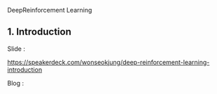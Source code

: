 DeepReinforcement Learning



## 1. Introduction 



Slide :  

https://speakerdeck.com/wonseokjung/deep-reinforcement-learning-introduction

Blog : 



